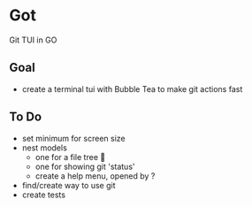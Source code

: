 # Got
Git TUI in GO

## Goal
* create a terminal tui with Bubble Tea to make git actions fast

## To Do
* set minimum for screen size
* nest models
    * one for a file tree  
    * one for showing git 'status' 
    * create a help menu, opened by ?
* find/create way to use git
* create tests
